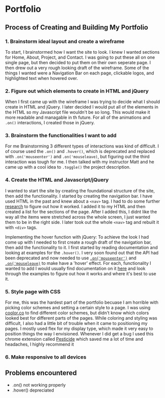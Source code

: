 # Portfolio

## Process of Creating and Building My Portfolio

### 1. Brainstorm ideal layout and create a wireframe

To start, I brainstormed how I want the site to look. I knew I wanted sections for Home, About, Project, and Contact. I was going to put these all on one single page, but then decided to put them on their own seperate page. I then drew out a very rough looking draft of the wireframe. Some of the things I wanted were a Navigation Bar on each page, clickable logos, and highlighted text when hovered over.

### 2. Figure out which elements to create in HTML and jQuery

When I first came up with the wireframe I was trying to decide what I should create in HTML and jQuery. I later decided I would put all of the elements in the HTML so my Javascript file wouldn't be so long. This would make it more readable and managable in th future. For all of the animations and `.on()` interactions, I created those in jQuery.

### 3. Brainstorm the functionalities I want to add

For me Brainstorming 3 different types of interactions was kind of difficult. I of course used the `.on()` and `.hover()`, which is deprecated and replaced with `.on('mouseenter')` and `.on('mouseleave)`, but figuring out the third interaction was tough for me. I then talked with my instructor Matt and he came up with a cool idea to `.toggle()` the project description.

### 4. Create the HTML and Javascript/jQuery

I wanted to start the site by creating the foundational structure of the site, then add the functionality. I started by creating the navigation bar. I have used HTML in the past and knew about a `<nav>` tag. I had to do some further [research](https://www.javatpoint.com/html-nav-tag) to figure out how it worked. I added it to my HTML and then created a list for the sections of the page. After I added this, I didnt like the way all the items were stretched across the whole screen, I just wanted them to be in the right side. I later took out the whole `<nav>` tag and rebuilt it with `<div>` tags.

Implementing the hover function with jQuery:
To achieve the look I had come up with I needed to first create a rough draft of the navigation bar, then add the functionality to it. I first started by reading documentation and looking at examples for the `.hover()`. I very soon found out that the API had been deprecated and now needed to use
[`.on('mouseenter')`](https://api.jquery.com/mouseenter/) and [`.on('mouseleave)`](https://api.jquery.com/mouseleave/) to make have a 'hover' effect. For each, functionality I wanted to add I would usually find documentation on it [here](https://api.jquery.com/) and look through the examples to figure out how it works and where it's best to use it.

### 5. Style page with CSS

For me, this was the hardest part of the portfolio becuase I am horrible with picking color schemes and setting a certain style to a page. I was using [coolor.co](https://coolors.co/) to find different color schemes, but didn't know which colors looked best for different parts of the pages. While coloring and styling was difficult, I also had a little bit of trouble when it came to positioning my pages. I mostly used flex for my display type, which made it very easy to position things the way I envisioned. Whenever I did get a bug I used this chrome extension called [Pesticide](https://chrome.google.com/webstore/detail/pesticide-for-chrome/bakpbgckdnepkmkeaiomhmfcnejndkbi) which saved me a lot of time and headaches, I highly recommend it

### 6. Make responsive to all devices

## Problems encountered

- .on() not working properly
- .hover() depreciated

